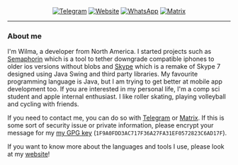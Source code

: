 <div align="center">
    <a href="https://t.me/wilmzinha"><img alt="Telegram" src="https://img.shields.io/badge/Telegram-2CA5E0?style=for-the-badge&logo=telegram&logoColor=white"></a>
    <a href="https://y08wilm.github.io"><img alt="Website" src="https://img.shields.io/badge/website-000000?style=for-the-badge&logo=google-chrome&logoColor=white"></a>
    <a href="https://wa.me/+4915124085668"><img alt="WhatsApp" src="https://img.shields.io/badge/WhatsApp-25D366?style=for-the-badge&logo=whatsapp&logoColor=white"></a>
    <a href="https://matrix.to/#/@wilmzinha:nadeko.pw"><img alt="Matrix" src="https://img.shields.io/badge/Matrix-000?style=for-the-badge&logo=matrix&logoColor=white"></a>
</div>

---

### About me

I'm Wilma, a developer from North America. I started projects such as [Semaphorin](https://github.com/y08wilm/Semaphorin) which is a tool to tether downgrade compatible iphones to older ios versions without blobs and [Skype](https://github.com/y08wilm/Skype) which is a remake of Skype 7 designed using Java Swing and third party libraries. My favourite programming language is Java, but I am trying to get better at mobile app development too. If you are interested in my personal life, I'm a comp sci student and apple internal enthusiast. I like roller skating, playing volleyball and cycling with friends.

If you need to contact me, you can do so with [Telegram](https://t.me/wilmzinha) or [Matrix](https://matrix.to/#/@wilmzinha:nadeko.pw). If this is some sort of security issue or private information, please encrypt your message for my [my GPG key](https://keyserver.ubuntu.com/pks/lookup?search=1F9A0FDD3AC717F36A27FA31EF0572823C6AD17F&fingerprint=on&op=index) (`1F9A0FDD3AC717F36A27FA31EF0572823C6AD17F`).

If you want to know more about the languages and tools I use, please look at my [website](https://www.youtube.com/watch?v=dQw4w9WgXcQ)!
